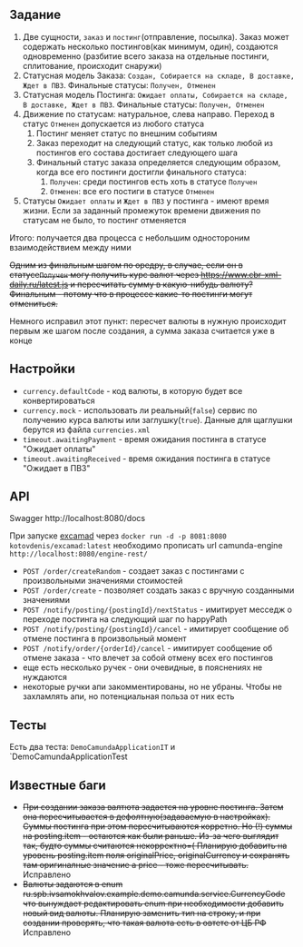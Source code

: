 ## Задание
1. Две сущности, `заказ` и `постинг`(отправление, посылка). Заказ может содержать несколько постингов(как минимум, один), создаются одновременно (разбитие всего заказа на отдельные постинги, сплитование, происходит снаружи)
2. Статусная модель Заказа: `Создан, Собирается на складе, В доставке, Ждет в ПВЗ`. Финальные статусы: `Получен, Отменен`
3. Статусная модель Постинга: `Ожидает оплаты, Собирается на складе, В доставке, Ждет в ПВЗ`. Финальные статусы: `Получен, Отменен`
4. Движение по статусам: натуральное, слева направо. Переход в статус `Отменен` допускается из любого статуса
   1. Постинг меняет статус по внешним событиям
   2. Заказ переходит на следующий статус, как только любой из постингов его состава достигает следующего шага
   3. Финальный статус заказа определяется следующим образом, когда все его постинги достигли финального статуса:
      1. `Получен`: среди постингов есть хоть в статусе `Получен`
      2. `Отменен`: все его постиги в статусе `Отменен`
5. Статусы `Ожидает оплаты` и `Ждет в ПВЗ` у постинга - имеют время жизни. Если за заданный промежуток времени движения по статусам не было, то постинг отменяется
   

Итого: получается два процесса с небольшим одностороним взаимодействием между ними


~~Одним из финальным шагом по оредру, в случае, если он в статусе`Получен` могу получить курс валют через https://www.cbr-xml-daily.ru/latest.js и пересчитать сумму в какую-нибудь валюту? Финальным - потому что в процессе какие-то постинги могут отмениться.~~

Немного исправил этот пункт: пересчет валюты в нужную происходит первым же шагом после создания, а сумма заказа считается уже в конце

## Настройки
 * `currency.defaultCode` - код валюты, в которую будет все конвертироваться
 * `currency.mock` - использовать ли реальный(`false`) сервис по получению курса валюты или заглушку(`true`). Данные для щаглушки берутся из файла `currencies.xml`  
 * `timeout.awaitingPayment` - время ожидания постинга в статусе "Ожидает оплаты"
 * `timeout.awaitingReceived` - время ожидания постинга в статусе "Ожидает в ПВЗ"

## API
Swagger http://localhost:8080/docs

При запуске [excamad](https://github.com/KotskinKotskin/camunda-excamad) через 
`docker run -d -p 8081:8080 kotovdenis/excamad:latest` необходимо прописать url camunda-engine `http://localhost:8080/engine-rest/` 

* `POST /order/createRandom` - создает заказ с постингами с произвольными значениями стоимостей
* `POST /order/create` - позволяет создать заказ с вручную созданными значениями
* `POST /notify/posting/{postingId}/nextStatus` - имитирует месседж о переходе постинга на следующий шаг по happyPath
* `POST /notify/posting/{postingId}/cancel` - имитирует сообщение об отмене постинга в произвольный момент
* `POST /notify/order/{orderId}/cancel` - имитирует сообщение об отмене заказа - что влечет за собой отмену всех его постингов
* еще есть несколько ручек - они очевидные, в пояснениях не нуждаются
* некоторые ручки апи закомментированы, но не убраны. Чтобы не захламлять апи, но потенциальная польза от них есть

## Тесты
Есть два теста: `DemoCamundaApplicationIT` и `DemoCamundaApplicationTest

## Известные баги
* ~~При создании заказа валтюта задается на уровне постинга. Затем она пересчитывается в дефолтную(задаваемую в настройках). Суммы постинга при этом пересчитываются корретно.
Но (!) суммы на posting.item - остаются как были раньше. Из-за чего выглядит так, будто суммы считаются некорректно=(
Планирую добавить на уровень posting.item поля originalPrice, originalCurrency и сохранять там оригиналные значение а price - тоже пересчитывать.~~
Исправлено
* ~~Валюты задаются в enum ru.spb.ivsamokhvalov.example.demo.camunda.service.CurrencyCode что вынуждает редактировать enum при необходимости добавить новый вид валюты.
Планирую заменить тип на строку, и при создании проверять, что такая валюта есть в овтете от ЦБ РФ~~
Исправлено
